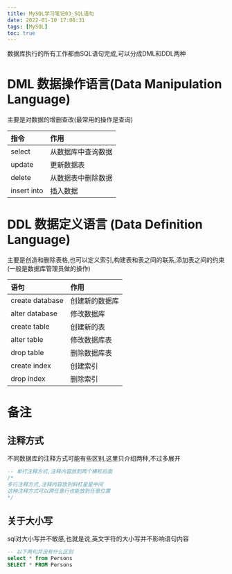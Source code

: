 ```yaml
---
title: MySQL学习笔记03_SQL语句
date: 2022-01-10 17:08:31
tags: [MySQL]
toc: true
---
```


数据库执行的所有工作都由SQL语句完成,可以分成DML和DDL两种

# DML 数据操作语言(Data Manipulation Language)

主要是对数据的增删查改(最常用的操作是查询)

| 指令        | 作用               |
| :---------- | :----------------- |
| select | 从数据库中查询数据 |
| update      | 更新数据表         |
| delete      | 从数据表中删除数据 |
| insert into | 插入数据           |

<!--more-->

# DDL 数据定义语言 (Data Definition Language)

主要是创造和删除表格,也可以定义索引,构建表和表之间的联系,添加表之间的约束(一般是数据库管理员做的操作)

| 语句            | 作用           |
| :-------------- | :------------- |
| create database | 创建新的数据库 |
| alter database  | 修改数据库     |
| create table    | 创建新的表     |
| alter table     | 修改数据库表   |
| drop table      | 删除数据库表   |
| create index    | 创建索引       |
| drop index      | 删除索引       |

# 备注

## 注释方式

不同数据库的注释方式可能有些区别,这里只介绍两种,不过多展开

```sql
-- 单行注释方式,注释内容放到两个横杠后面
/*
多行注释方式,注释内容放到斜杠星星中间
这种注释方式可以跨任意行也能放到任意位置
*/
```

## 关于大小写

sql对大小写并不敏感,也就是说,英文字符的大小写并不影响语句内容

```sql
-- 以下两句并没有什么区别
select * from Persons
SELECT * FROM Persons
```

